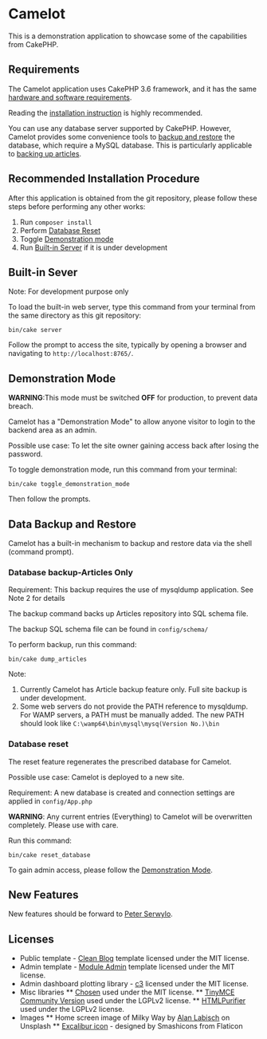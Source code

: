 # Camelot

This is a demonstration application to showcase some of the capabilities from CakePHP.


## Requirements

The Camelot application uses CakePHP 3.6 framework, and it has the same [hardware and software requirements](https://book.cakephp.org/3.0/en/installation.html).

Reading the [installation instruction](https://book.cakephp.org/3.0/en/installation.html#requirements) is highly recommended.

You can use any database server supported by CakePHP.
However, Camelot provides some convenience tools to [backup and restore](#data-backup-and-restore) the database, which require a MySQL database.
This is particularly applicable to [backing up articles](#database-backup-(articles)).


## Recommended Installation Procedure

After this application is obtained from the git repository, please follow these steps before performing any other works:

1. Run `composer install`
2. Perform [Database Reset](#database-reset)
3. Toggle [Demonstration mode](#demonstration-mode)
4. Run [Built-in Server](#built-in-sever) if it is under development 


## Built-in Sever 

Note: For development purpose only

To load the built-in web server, type this command from your terminal from the same directory as this git repository:

```
bin/cake server
```

Follow the prompt to access the site, typically by opening a browser and navigating to `http://localhost:8765/`.


## Demonstration Mode

**WARNING**:This mode must be switched **OFF** for production, to prevent data breach.

Camelot has a "Demonstration Mode" to allow anyone visitor to login to the backend area as an admin.

Possible use case: To let the site owner gaining access back after losing the password.

To toggle demonstration mode, run this command from your terminal:

```
bin/cake toggle_demonstration_mode
```

Then follow the prompts.


## Data Backup and Restore

Camelot has a built-in mechanism to backup and restore data via the shell (command prompt).


### Database backup-Articles Only

Requirement: This backup requires the use of mysqldump application. See Note 2 for details

The backup command backs up Articles repository into SQL schema file.

The backup SQL schema file can be found in ``config/schema/``

To perform backup, run this command:

```
bin/cake dump_articles
```

Note: 

1. Currently Camelot has Article backup feature only. Full site backup is under development.
2. Some web servers do not provide the PATH reference to mysqldump. For WAMP servers, a PATH must be manually added. The new PATH should look like `C:\wamp64\bin\mysql\mysq(Version No.)\bin`


### Database reset

The reset feature regenerates the prescribed database for Camelot.

Possible use case: Camelot is deployed to a new site.

Requirement: A new database is created and connection settings are applied in `config/App.php`

**WARNING**: Any current entries (Everything) to Camelot will be overwritten completely. Please use with care.

Run this command:

```
bin/cake reset_database
```

To gain admin access, please follow the [Demonstration Mode](#demonstration-mode).


## New Features

New features should be forward to [Peter Serwylo](mailto:peter.serwylo@monash.edu).


## Licenses

* Public template - [Clean Blog](https://startbootstrap.com/template-overviews/clean-blog/) template licensed under the MIT license.
* Admin template - [Module Admin](https://modularcode.io/modular-admin-html) template licensed under the MIT license.
* Admin dashboard plotting library - [c3](http://c3js.org/) licensed under the MIT license.
* Misc libraries
** [Chosen](https://github.com/harvesthq/chosen) used under the MIT license.
** [TinyMCE Community Version](https://www.tinymce.com/) used under the LGPLv2 license.
** [HTMLPurifier](http://htmlpurifier.org/) used under the LGPLv2 license.
* Images
** Home screen image of Milky Way by [Alan Labisch](https://unsplash.com/photos/6eaUN_0dHQU?utm_source=unsplash&utm_medium=referral&utm_content=creditCopyText) on Unsplash
** [Excalibur icon](https://www.flaticon.com/free-icon/excalibur_302083) - designed by Smashicons from Flaticon
